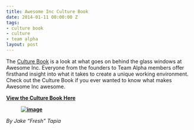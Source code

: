 ```yaml
---
title: Awesome Inc Culture Book
date: 2014-01-11 00:00:00 Z
tags:
- culture book
- culture
- team alpha
layout: post
---
```

 
<p>The <a href="http://www.awesomeinc.org/culture-book.pdf" target="_blank">Culture Book</a> is a look at what goes on behind the glass windows at Awesome Inc. Everyone from the founders to Team Alpha members offer firsthand insight into what it takes to create a unique working environment. Check out the Culture Book if you ever wanted to know what makes Awesome Inc awesome. </p>
<div>
<p><strong><a href="http://www.awesomeinc.org/culture-book.pdf" target="_blank">View the Culture Book Here</a></strong></p>
<p><a href="http://www.awesomeinc.org/culture-book.pdf" target="_blank"><strong><figure class="tmblr-full" data-orig-height="510" data-orig-width="478" data-orig-src="https://66.media.tumblr.com/f181324224bd799f16f4ae10b1643ee5/tumblr_inline_mz8zkySMBg1spm8pc.png"><img alt="image" src="https://66.media.tumblr.com/f181324224bd799f16f4ae10b1643ee5/tumblr_inline_pk21jnRrBO1spm8pc_540.png" data-orig-height="510" data-orig-width="478" data-orig-src="https://66.media.tumblr.com/f181324224bd799f16f4ae10b1643ee5/tumblr_inline_mz8zkySMBg1spm8pc.png"/></figure></strong></a></p>
</div>

<p><em>By Jake &ldquo;Fresh&rdquo; Tapia</em></p>
